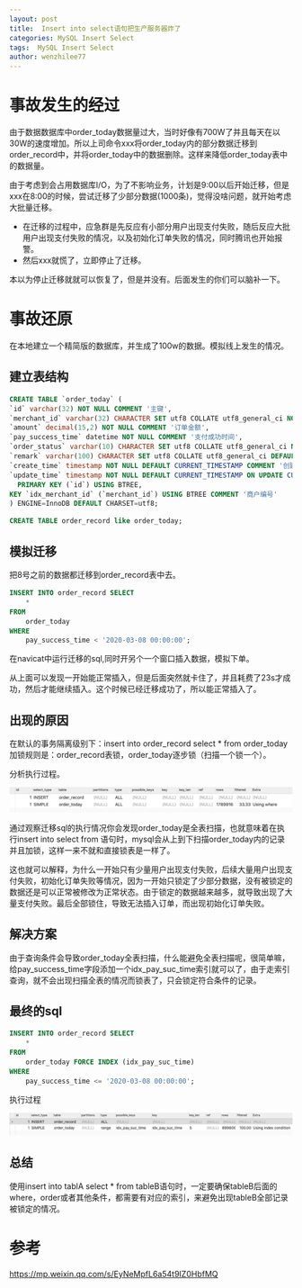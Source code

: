 ```yaml
---
layout: post
title:  Insert into select语句把生产服务器炸了
categories: MySQL Insert Select
tags:  MySQL Insert Select
author: wenzhilee77
---
```


# 事故发生的经过

由于数据数据库中order_today数据量过大，当时好像有700W了并且每天在以30W的速度增加。所以上司命令xxx将order_today内的部分数据迁移到order_record中，并将order_today中的数据删除。这样来降低order_today表中的数据量。

由于考虑到会占用数据库I/O，为了不影响业务，计划是9:00以后开始迁移，但是xxx在8:00的时候，尝试迁移了少部分数据(1000条)，觉得没啥问题，就开始考虑大批量迁移。

* 在迁移的过程中，应急群是先反应有小部分用户出现支付失败，随后反应大批用户出现支付失败的情况，以及初始化订单失败的情况，同时腾讯也开始报警。
* 然后xxx就慌了，立即停止了迁移。

本以为停止迁移就就可以恢复了，但是并没有。后面发生的你们可以脑补一下。

# 事故还原

在本地建立一个精简版的数据库，并生成了100w的数据。模拟线上发生的情况。

## 建立表结构

```sql
CREATE TABLE `order_today` (
`id` varchar(32) NOT NULL COMMENT '主键',
`merchant_id` varchar(32) CHARACTER SET utf8 COLLATE utf8_general_ci NOT NULL COMMENT '商户编号',
`amount` decimal(15,2) NOT NULL COMMENT '订单金额',
`pay_success_time` datetime NOT NULL COMMENT '支付成功时间',
`order_status` varchar(10) CHARACTER SET utf8 COLLATE utf8_general_ci NOT NULL COMMENT '支付状态  S：支付成功、F：订单支付失败',
`remark` varchar(100) CHARACTER SET utf8 COLLATE utf8_general_ci DEFAULT NULL COMMENT '备注',
`create_time` timestamp NOT NULL DEFAULT CURRENT_TIMESTAMP COMMENT '创建时间',
`update_time` timestamp NOT NULL DEFAULT CURRENT_TIMESTAMP ON UPDATE CURRENT_TIMESTAMP COMMENT '修改时间 -- 修改时自动更新',
  PRIMARY KEY (`id`) USING BTREE,
KEY `idx_merchant_id` (`merchant_id`) USING BTREE COMMENT '商户编号'
) ENGINE=InnoDB DEFAULT CHARSET=utf8;
```

```sql
CREATE TABLE order_record like order_today;
```

## 模拟迁移

把8号之前的数据都迁移到order_record表中去。

```sql
INSERT INTO order_record SELECT
    * 
FROM
    order_today 
WHERE
    pay_success_time < '2020-03-08 00:00:00';
```

在navicat中运行迁移的sql,同时开另个一个窗口插入数据，模拟下单。

从上面可以发现一开始能正常插入，但是后面突然就卡住了，并且耗费了23s才成功，然后才能继续插入。这个时候已经迁移成功了，所以能正常插入了。

## 出现的原因

在默认的事务隔离级别下：insert into order_record select * from order_today 加锁规则是：order_record表锁，order_today逐步锁（扫描一个锁一个）。

分析执行过程。

![](/images/insert_into/001.jpg)

通过观察迁移sql的执行情况你会发现order_today是全表扫描，也就意味着在执行insert into select from 语句时，mysql会从上到下扫描order_today内的记录并且加锁，这样一来不就和直接锁表是一样了。

这也就可以解释，为什么一开始只有少量用户出现支付失败，后续大量用户出现支付失败，初始化订单失败等情况，因为一开始只锁定了少部分数据，没有被锁定的数据还是可以正常被修改为正常状态。由于锁定的数据越来越多，就导致出现了大量支付失败。最后全部锁住，导致无法插入订单，而出现初始化订单失败。

## 解决方案

由于查询条件会导致order_today全表扫描，什么能避免全表扫描呢，很简单嘛，给pay_success_time字段添加一个idx_pay_suc_time索引就可以了，由于走索引查询，就不会出现扫描全表的情况而锁表了，只会锁定符合条件的记录。

## 最终的sql

```sql
INSERT INTO order_record SELECT
    * 
FROM
    order_today FORCE INDEX (idx_pay_suc_time)
WHERE
    pay_success_time <= '2020-03-08 00:00:00';
```

执行过程

![](/images/insert_into/002.jpg)

## 总结

使用insert into tablA select * from tableB语句时，一定要确保tableB后面的where，order或者其他条件，都需要有对应的索引，来避免出现tableB全部记录被锁定的情况。



# 参考

https://mp.weixin.qq.com/s/EyNeMpfL6a54t9IZ0HbfMQ